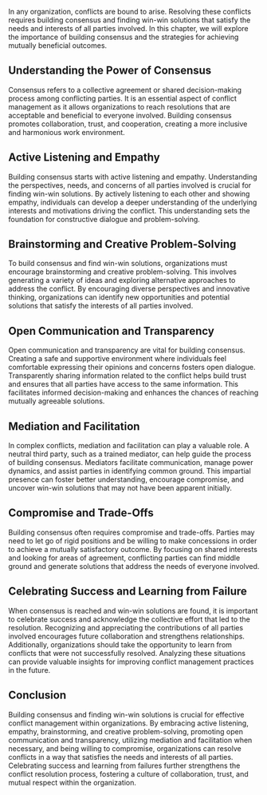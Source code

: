 
In any organization, conflicts are bound to arise. Resolving these conflicts requires building consensus and finding win-win solutions that satisfy the needs and interests of all parties involved. In this chapter, we will explore the importance of building consensus and the strategies for achieving mutually beneficial outcomes.

## Understanding the Power of Consensus

Consensus refers to a collective agreement or shared decision-making process among conflicting parties. It is an essential aspect of conflict management as it allows organizations to reach resolutions that are acceptable and beneficial to everyone involved. Building consensus promotes collaboration, trust, and cooperation, creating a more inclusive and harmonious work environment.

## Active Listening and Empathy

Building consensus starts with active listening and empathy. Understanding the perspectives, needs, and concerns of all parties involved is crucial for finding win-win solutions. By actively listening to each other and showing empathy, individuals can develop a deeper understanding of the underlying interests and motivations driving the conflict. This understanding sets the foundation for constructive dialogue and problem-solving.

## Brainstorming and Creative Problem-Solving

To build consensus and find win-win solutions, organizations must encourage brainstorming and creative problem-solving. This involves generating a variety of ideas and exploring alternative approaches to address the conflict. By encouraging diverse perspectives and innovative thinking, organizations can identify new opportunities and potential solutions that satisfy the interests of all parties involved.

## Open Communication and Transparency

Open communication and transparency are vital for building consensus. Creating a safe and supportive environment where individuals feel comfortable expressing their opinions and concerns fosters open dialogue. Transparently sharing information related to the conflict helps build trust and ensures that all parties have access to the same information. This facilitates informed decision-making and enhances the chances of reaching mutually agreeable solutions.

## Mediation and Facilitation

In complex conflicts, mediation and facilitation can play a valuable role. A neutral third party, such as a trained mediator, can help guide the process of building consensus. Mediators facilitate communication, manage power dynamics, and assist parties in identifying common ground. This impartial presence can foster better understanding, encourage compromise, and uncover win-win solutions that may not have been apparent initially.

## Compromise and Trade-Offs

Building consensus often requires compromise and trade-offs. Parties may need to let go of rigid positions and be willing to make concessions in order to achieve a mutually satisfactory outcome. By focusing on shared interests and looking for areas of agreement, conflicting parties can find middle ground and generate solutions that address the needs of everyone involved.

## Celebrating Success and Learning from Failure

When consensus is reached and win-win solutions are found, it is important to celebrate success and acknowledge the collective effort that led to the resolution. Recognizing and appreciating the contributions of all parties involved encourages future collaboration and strengthens relationships. Additionally, organizations should take the opportunity to learn from conflicts that were not successfully resolved. Analyzing these situations can provide valuable insights for improving conflict management practices in the future.

## Conclusion

Building consensus and finding win-win solutions is crucial for effective conflict management within organizations. By embracing active listening, empathy, brainstorming, and creative problem-solving, promoting open communication and transparency, utilizing mediation and facilitation when necessary, and being willing to compromise, organizations can resolve conflicts in a way that satisfies the needs and interests of all parties. Celebrating success and learning from failures further strengthens the conflict resolution process, fostering a culture of collaboration, trust, and mutual respect within the organization.
